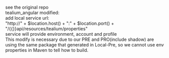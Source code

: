 see the original repo  
tealium_angular modified:  
add local service url:  
"http://" + $location.host() + ":" + $location.port() + "/{{}}api/resources/tealium/properties"  
service will provide environment, account and profile  
This modify is necessary due to our PRE and PRO(include shadow) are using the same package that generated in Local-Pre, so we cannot use env properties in Maven to tell how to build.
